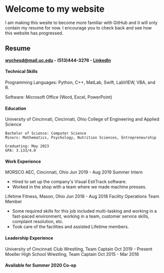 # Welcome to my website

I am making this wesite to become more familiar with GitHub and it will only contain my resume for now. I encourage you to check back and see how this website has progressed.



## Resume

   **wychesd@mail.uc.edu - (513)444-3276 - [LinkedIn](https://www.linkedin.com/in/sam-wyche-700114192/)**


#### Technical Skills
Programming Languages:  Python, C++, MatLab, Swift, LabVIEW, VBA, and R.

Software:  Microsoft Office (Word, Excel, PowerPoint)


#### Education
University of Cincinnati, Cincinnati, Ohio
College of Engineering and Applied Science
```
Bachelor of Science: Computer Science
Minors: Mathematics, Psychology, Nutrition Sciences, Entrepreneurship
```
```
Graduating: May 2023
GPA: 3.133/4.0
```


#### Work Experience
MORSCO AEC, Cincinnati, Ohio                                          Jun 2019 - Aug 2019
Summer Intern
  * Hired to set up the company's Visual EstiTrack software.
  * Worked in the shop with a team where we made machine presses.

Lifetime Fitness, Mason, Ohio                                         Jun 2018 - Aug 2018
Facility Operations Team Member
  * Some required skills for this job included multi-tasking and working in a fast-paced
    environment, working in a team, customer service skills, complaint resolution, etc.
  * Took care of the facilities and assisted Lifetime members.
  
  
#### Leadership Experience
University of Cincinnati Club Wrestling, Team Captain                  Oct 2019 - Present
Moeller High School Wrestling, Team Captain                            Oct 2015 - Mar 2018


#### Available for Summer 2020 Co-op
